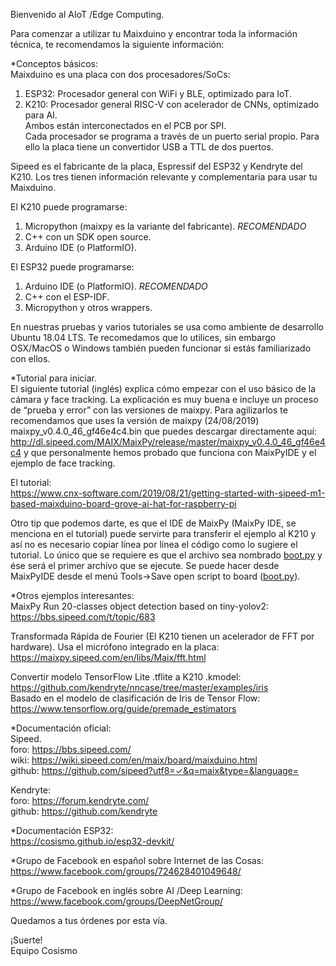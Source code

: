 <p class="has-line-data" data-line-start="0" data-line-end="1">Bienvenido al AIoT /Edge Computing.</p>
<p class="has-line-data" data-line-start="2" data-line-end="3">Para comenzar a utilizar tu Maixduino y encontrar toda la información técnica, te recomendamos la siguiente información:</p>
<p class="has-line-data" data-line-start="4" data-line-end="6">*Conceptos básicos:<br>
Maixduino es una placa con dos procesadores/SoCs:</p>
<ol>
<li class="has-line-data" data-line-start="6" data-line-end="7">ESP32: Procesador general con WiFi y BLE, optimizado para IoT.</li>
<li class="has-line-data" data-line-start="7" data-line-end="11">K210: Procesador general RISC-V con  acelerador de CNNs, optimizado para AI.<br>
Ambos están interconectados en el PCB por SPI.<br>
Cada procesador se programa a través de un puerto serial propio. Para ello la placa tiene un convertidor USB a TTL de dos puertos.</li>
</ol>
<p class="has-line-data" data-line-start="11" data-line-end="12">Sipeed es el fabricante de la placa, Espressif del ESP32 y Kendryte del K210. Los tres tienen información relevante y complementaria para usar tu Maixduino.</p>
<p class="has-line-data" data-line-start="13" data-line-end="14">El K210 puede programarse:</p>
<ol>
<li class="has-line-data" data-line-start="14" data-line-end="15">Micropython (maixpy es la variante del fabricante). <em>RECOMENDADO</em></li>
<li class="has-line-data" data-line-start="15" data-line-end="16">C++ con un SDK open source.</li>
<li class="has-line-data" data-line-start="16" data-line-end="18">Arduino IDE (o PlatformIO).</li>
</ol>
<p class="has-line-data" data-line-start="18" data-line-end="19">El ESP32 puede programarse:</p>
<ol>
<li class="has-line-data" data-line-start="19" data-line-end="20">Arduino IDE (o PlatformIO).  <em>RECOMENDADO</em></li>
<li class="has-line-data" data-line-start="20" data-line-end="21">C++ con el ESP-IDF.</li>
<li class="has-line-data" data-line-start="21" data-line-end="23">Micropython y otros wrappers.</li>
</ol>
<p class="has-line-data" data-line-start="23" data-line-end="24">En nuestras pruebas y varios tutoriales se usa como ambiente de desarrollo Ubuntu 18.04 LTS. Te recomedamos que lo utilices, sin embargo OSX/MacOS o Windows también pueden funcionar si estás familiarizado con ellos.</p>
<p class="has-line-data" data-line-start="25" data-line-end="28">*Tutorial para iniciar.<br>
El siguiente tutorial (inglés) explica cómo empezar con el uso básico de la cámara y face tracking.   La explicación es muy buena e incluye un proceso de “prueba y error” con las versiones de maixpy. Para agilizarlos te recomendamos que uses la versión de maixpy  (24/08/2019) maixpy_v0.4.0_46_gf46e4c4.bin  que puedes descargar directamente aquí:<br>
<a href="http://dl.sipeed.com/MAIX/MaixPy/release/master/maixpy_v0.4.0_46_gf46e4c4">http://dl.sipeed.com/MAIX/MaixPy/release/master/maixpy_v0.4.0_46_gf46e4c4</a> y que personalmente hemos probado que funciona con MaixPyIDE y el ejemplo de face tracking.</p>
<p class="has-line-data" data-line-start="29" data-line-end="31">El tutorial:<br>
<a href="https://www.cnx-software.com/2019/08/21/getting-started-with-sipeed-m1-based-maixduino-board-grove-ai-hat-for-raspberry-pi">https://www.cnx-software.com/2019/08/21/getting-started-with-sipeed-m1-based-maixduino-board-grove-ai-hat-for-raspberry-pi</a></p>
<p class="has-line-data" data-line-start="32" data-line-end="33">Otro tip que podemos darte, es que el IDE de MaixPy  (MaixPy IDE, se menciona en el tutorial) puede servirte para transferir el ejemplo al K210 y así no es necesario copiar línea por línea el código como lo sugiere el tutorial.  Lo único que se requiere es que el archivo sea nombrado <a href="http://boot.py">boot.py</a> y ése será el primer archivo que se ejecute. Se puede hacer desde MaixPyIDE desde el menú Tools-&gt;Save open script to board (<a href="http://boot.py">boot.py</a>).</p>
<p class="has-line-data" data-line-start="34" data-line-end="37">*Otros ejemplos interesantes:<br>
MaixPy Run 20-classes object detection based on tiny-yolov2:<br>
<a href="https://bbs.sipeed.com/t/topic/683">https://bbs.sipeed.com/t/topic/683</a></p>
<p class="has-line-data" data-line-start="38" data-line-end="40">Transformada Rápida de Fourier (El K210 tienen un acelerador de FFT por hardware). Usa el micrófono integrado en la placa:<br>
<a href="https://maixpy.sipeed.com/en/libs/Maix/fft.html">https://maixpy.sipeed.com/en/libs/Maix/fft.html</a></p>
<p class="has-line-data" data-line-start="41" data-line-end="45">Convertir modelo TensorFlow Lite .tflite a K210 .kmodel:<br>
<a href="https://github.com/kendryte/nncase/tree/master/examples/iris">https://github.com/kendryte/nncase/tree/master/examples/iris</a><br>
Basado en el modelo de clasificación de Iris de Tensor Flow:<br>
<a href="https://www.tensorflow.org/guide/premade_estimators">https://www.tensorflow.org/guide/premade_estimators</a></p>
<p class="has-line-data" data-line-start="46" data-line-end="51">*Documentación oficial:<br>
Sipeed.<br>
foro: <a href="https://bbs.sipeed.com/">https://bbs.sipeed.com/</a><br>
wiki: <a href="https://wiki.sipeed.com/en/maix/board/maixduino.html">https://wiki.sipeed.com/en/maix/board/maixduino.html</a><br>
github: <a href="https://github.com/sipeed?utf8=%E2%9C%93&amp;q=maix&amp;type=&amp;language=">https://github.com/sipeed?utf8=✓&amp;q=maix&amp;type=&amp;language=</a></p>
<p class="has-line-data" data-line-start="52" data-line-end="55">Kendryte:<br>
foro: <a href="https://forum.kendryte.com/">https://forum.kendryte.com/</a><br>
github: <a href="https://github.com/kendryte">https://github.com/kendryte</a></p>
<p class="has-line-data" data-line-start="56" data-line-end="58">*Documentación ESP32:<br>
<a href="https://cosismo.github.io/esp32-devkit/">https://cosismo.github.io/esp32-devkit/</a></p>
<p class="has-line-data" data-line-start="59" data-line-end="61">*Grupo de Facebook en español sobre Internet de las Cosas:<br>
<a href="https://www.facebook.com/groups/724628401049648/">https://www.facebook.com/groups/724628401049648/</a></p>
<p class="has-line-data" data-line-start="62" data-line-end="64">*Grupo de Facebook en inglés sobre AI /Deep Learning:<br>
<a href="https://www.facebook.com/groups/DeepNetGroup/">https://www.facebook.com/groups/DeepNetGroup/</a></p>
<p class="has-line-data" data-line-start="66" data-line-end="67">Quedamos a tus órdenes por esta vía.</p>
<p class="has-line-data" data-line-start="69" data-line-end="71">¡Suerte!<br>
Equipo Cosismo</p>
